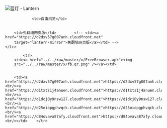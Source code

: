 

<img src="../../raw/master/x/8e0a2b81.c82003be.LanternYellow2.png" alt="蓝灯 - Lantern"/>
<table>
    <tr>
                
                <td>自由浏览</td>
        
        
        <td>免翻墙网页版</td>        <!-- <td><a href="https://d2dxv57g007anh.cloudfront.net"
        target="lantern-mirror">免翻墙网页版</a></td> -->
    </tr>
    
            <tr>
        <td><a href="../../raw/master/x/FreeBrowser.apk"><img
        src="../../raw/master/x/fb.qr.png" /></a></td>

        
        <td><a href="https://d2dxv57g007anh.cloudfront.net">https://d2dxv57g007anh.cloudfront.net</a><br/><a href="https://d1txts1j4anuen.cloudfront.net">https://d1txts1j4anuen.cloudfront.net</a><br/><a href="https://d1dcj0y9nsw127.cloudfront.net">https://d1dcj0y9nsw127.cloudfront.net</a><br/><a href="https://d25oiopgphvqck.cloudfront.net">https://d25oiopgphvqck.cloudfront.net</a><br/><a href="https://d84ovava87afy.cloudfront.net">https://d84ovava87afy.cloudfront.net</a><br/></td>    </tr>
</table>
